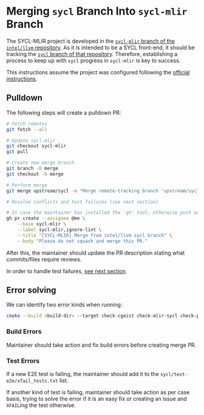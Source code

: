 # Merging `sycl` Branch Into `sycl-mlir` Branch

The SYCL-MLIR project is developed in the [`sycl-mlir` branch of the `intel/llvm`
repository](https://github.com/intel/llvm/tree/sycl-mlir). As it is intended to be a SYCL front-end,
it should be tracking the [`sycl` branch of that
repository](https://github.com/intel/llvm/tree/sycl). Therefore, establishing a process to keep up
with `sycl` progress in `sycl-mlir` is key to success.

This instructions assume the project was configured following the [official
instructions](./developer/ContributeToSYCLMLIR.md).

## Pulldown

The following steps will create a pulldown PR:

```bash
# Fetch remotes
git fetch --all

# Update sycl-mlir
git checkout sycl-mlir
git pull

# Create new merge branch
git branch -D merge
git checkout -b merge

# Perform merge
git merge upstream/sycl -m "Merge remote-tracking branch 'upstream/sycl' into 'sycl-mlir'"

# Resolve conflicts and test failures (see next section)

# In case the maintainer has installed the 'gh' tool, otherwise push and create PR manually
gh pr create --assignee @me \
    --base sycl-mlir \
    --label sycl-mlir,ignore-lint \
    --title "[SYCL-MLIR] Merge from intel/llvm sycl branch" \
    --body "Please do not squash and merge this PR."

```

After this, the maintainer should update the PR description stating what commits/files require
reviews.

In order to handle test failures, [see next section](#error-solving).

## Error solving

We can identify two error kinds when running:

```bash
cmake --build <build-dir> --target check-cgeist check-mlir-sycl check-polygeist check-clang check-mlir
```

### Build Errors

Maintainer should take action and fix build errors before creating merge PR.

### Test Errors

If a new E2E test is failing, the maintainer should add it to the `sycl/test-e2e/xfail_tests.txt`
list.

If another kind of test is failing, maintainer should take action as per case basis, trying to solve
the error if it is an easy fix or creating an issue and `XFAIL`ing the test otherwise.
